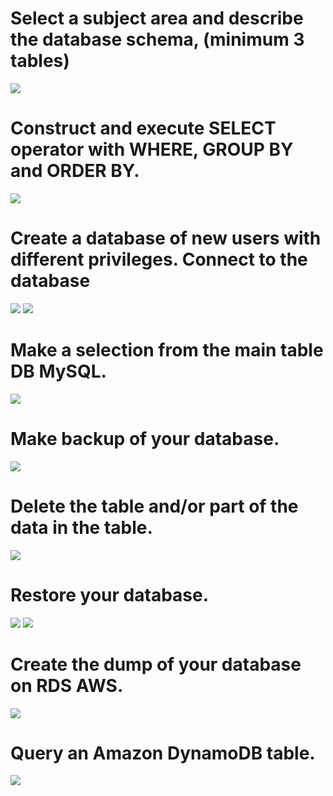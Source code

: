 # Select a subject area and describe the database schema, (minimum 3 tables)
![](img/01.png)

# Construct and execute SELECT operator with WHERE, GROUP BY and ORDER BY.
![](img/02.png)

# Create a database of new users with different privileges. Connect to the database
![](img/03.png)
![](img/04.png)

# Make a selection from the main table DB MySQL.
![](img/08.png)

# Make backup of your database.
![](img/09.png)

# Delete the table and/or part of the data in the table.
![](img/10.png)

# Restore your database.
![](img/12.png)
![](img/11.png) 

# Create the dump of your database on RDS AWS.
![](img/13.png)

# Query an Amazon DynamoDB table.
![](img/14.png)
